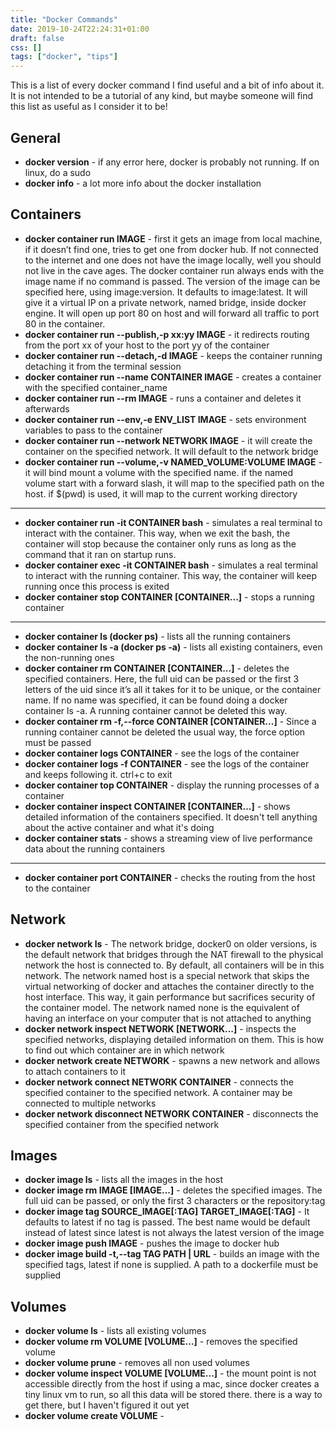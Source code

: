 ```yaml
---
title: "Docker Commands"
date: 2019-10-24T22:24:31+01:00
draft: false
css: []
tags: ["docker", "tips"]
---
```


This is a list of every docker command I find useful and a bit of info about it. It is not intended to be a tutorial of any kind, but maybe someone will find this list as useful as I consider it to be!

General
-------

- **docker version** - if any error here, docker is probably not running. If on linux, do a sudo
- **docker info** - a lot more info about the docker installation

Containers
----------

- **docker container run IMAGE** - first it gets an image from local machine, if it doesn’t find one, tries to get one from docker hub. If not connected to the internet and one does not have the image locally, well you should not live in the cave ages. The docker container run always ends with the image name if no command is passed. The version of the image can be specified here, using image:version. It defaults to image:latest. It will give it a virtual IP on a private network, named bridge, inside docker engine. It will open up port 80 on host and will forward all traffic to port 80 in the container.
- **docker container run --publish,-p xx:yy IMAGE** - it redirects routing from the port xx of your host to the port yy of the container
- **docker container run --detach,-d IMAGE** - keeps the container running detaching it from the terminal session
- **docker container run --name CONTAINER IMAGE** - creates a container with the specified container_name
- **docker container run --rm IMAGE** - runs a container and deletes it afterwards
- **docker container run --env,-e ENV_LIST IMAGE** - sets environment variables to pass to the container
- **docker container run --network NETWORK IMAGE** - it will create the container on the specified network. It will default to the network bridge
- **docker container run --volume,-v NAMED_VOLUME:VOLUME IMAGE** - it will bind mount a volume with the specified name. if the named volume start with a forward slash, it will map to the specified path on the host. if $(pwd) is used, it will map to the current working directory

---

- **docker container run -it CONTAINER bash** - simulates a real terminal to interact with the container. This way, when we exit the bash, the container will stop because the container only runs as long as the command that it ran on startup runs.
- **docker container exec -it CONTAINER bash** - simulates a real terminal to interact with the running container. This way, the container will keep running once this process is exited
- **docker container stop CONTAINER \[CONTAINER...\]** - stops a running container

---

- **docker container ls (docker ps)** - lists all the running containers
- **docker container ls -a (docker ps -a)** - lists all existing containers, even the non-running ones
- **docker container rm CONTAINER \[CONTAINER...\]** - deletes the specified containers. Here, the full uid can be passed or the first 3 letters of the uid since it’s all it takes for it to be unique, or the container name. If no name was specified, it can be found doing a docker container ls -a. A running container cannot be deleted this way.
- **docker container rm -f,--force CONTAINER \[CONTAINER...\]** - Since a running container cannot be deleted the usual way, the force option must be passed
- **docker container logs CONTAINER** - see the logs of the container
- **docker container logs -f CONTAINER** - see the logs of the container and keeps following it. ctrl+c to exit
- **docker container top CONTAINER** - display the running processes of a container
- **docker container inspect CONTAINER \[CONTAINER...\]** - shows detailed information of the containers specified. It doesn't tell anything about the active container and what it's doing
- **docker container stats** - shows a streaming view of live performance data about the running containers

---

- **docker container port CONTAINER** - checks the routing from the host to the container

Network
-------

- **docker network ls** - The network bridge, docker0 on older versions, is the default network that bridges through the NAT firewall to the physical network the host is connected to. By default, all containers will be in this network. The network named host is a special network that skips the virtual networking of docker and attaches the container directly to the host interface. This way, it gain performance but sacrifices security of the container model. The network named none is the equivalent of having an interface on your computer that is not attached to anything
- **docker network inspect NETWORK \[NETWORK...\]** - inspects the specified networks, displaying detailed information on them. This is how to find out which container are in which network
- **docker network create NETWORK** - spawns a new network and allows to attach containers to it
- **docker network connect NETWORK CONTAINER** - connects the specified container to the specified network. A container may be connected to multiple networks
- **docker network disconnect NETWORK CONTAINER** - disconnects the specified container from the specified network

Images
------

- **docker image ls** - lists all the images in the host
- **docker image rm  IMAGE \[IMAGE...\]** - deletes the specified images. The full uid can be passed, or only the first 3 characters or the repository:tag
- **docker image tag SOURCE_IMAGE\[:TAG\] TARGET_IMAGE\[:TAG\]** - It defaults to latest if no tag is passed. The best name would be default instead of latest since latest is not always the latest version of the image
- **docker image push IMAGE** - pushes the image to docker hub
- **docker image build -t,--tag TAG PATH | URL** - builds an image with the specified tags, latest if none is supplied. A path to a dockerfile must be supplied

Volumes
-------

- **docker volume ls** - lists all existing volumes
- **docker volume rm VOLUME \[VOLUME...\]** - removes the specified volume
- **docker volume prune** - removes all non used volumes
- **docker volume inspect VOLUME \[VOLUME...\]** - the mount point is not accessible directly from the host if using a mac, since docker creates a tiny linux vm to run, so all this data will be stored there. there is a way to get there, but I haven't figured it out yet
- **docker volume create VOLUME** -
